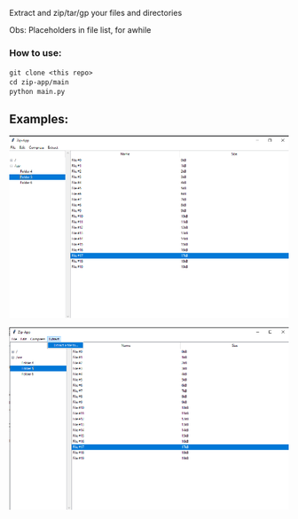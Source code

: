 Extract and zip/tar/gp your files and directories

Obs: Placeholders in file list, for awhile

### How to use:

`git clone <this repo>`\
`cd zip-app/main`\
`python main.py`

## Examples:

![alt text](screenshots/sc4.png)

![alt text](screenshots/sc5.png)


